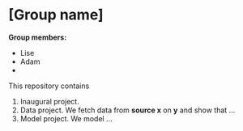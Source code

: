 # \[Group name\]

**Group members:**
- Lise  
- Adam
- 

This repository contains  
1. Inaugural project. 
2. Data project. We fetch data from **source x** on **y** and show that ...
3. Model project. We model ...
